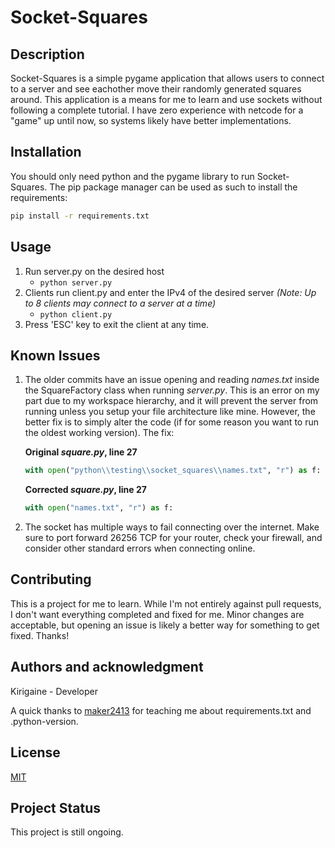 ﻿# Socket-Squares

## Description

Socket-Squares is a simple pygame application that allows users to connect to a server and see eachother move their randomly generated squares around. This application is a means for me to learn and use sockets without following a complete tutorial. I have zero experience with netcode for a "game" up until now, so systems likely have better implementations.

## Installation

You should only need python and the pygame library to run Socket-Squares. The pip package manager can be used as such to install the requirements:
```bash
pip install -r requirements.txt
```

## Usage

1. Run server.py on the desired host
   - ```python server.py```
2. Clients run client.py and enter the IPv4 of the desired server *(Note: Up to 8 clients may connect to a server at a time)*
   - ```python client.py```
3. Press 'ESC' key to exit the client at any time.

## Known Issues

1. The older commits have an issue opening and reading *names.txt* inside the SquareFactory class when running *server.py*. This is an error on my part due to my workspace hierarchy, and it will prevent the server from running unless you setup your file architecture like mine. However, the better fix is to simply alter the code (if for some reason you want to run the oldest working version). The fix:

    **Original *square.py*, line 27**
    ```python
    with open("python\\testing\\socket_squares\\names.txt", "r") as f:
    ```

    **Corrected *square.py*, line 27**
    ```python
    with open("names.txt", "r") as f:
    ```
2. The socket has multiple ways to fail connecting over the internet. Make sure to port forward 26256 TCP for your router, check your firewall, and consider other standard errors when connecting online.

## Contributing

This is a project for me to learn. While I'm not entirely against pull requests, I don't want everything completed and fixed for me. Minor changes are acceptable,
but opening an issue is likely a better way for something to get fixed. Thanks!

## Authors and acknowledgment

Kirigaine - Developer

A quick thanks to [maker2413](https://github.com/maker2413) for teaching me about requirements.txt and .python-version.

## License

[MIT](https://choosealicense.com/licenses/mit/)

## Project Status

This project is still ongoing.
